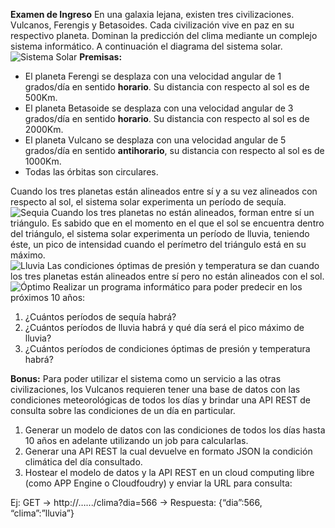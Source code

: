 ﻿**Examen de Ingreso**
En una galaxia lejana, existen tres civilizaciones. Vulcanos, Ferengis y Betasoides. Cada civilización vive en paz en su respectivo planeta.
Dominan la predicción del clima mediante un complejo sistema informático. 
A continuación el diagrama del sistema solar.
![Sistema Solar](https://i.imgur.com/Bh2inAR.png)
**Premisas:**
 - El planeta Ferengi se desplaza con una velocidad angular de 1 grados/día en sentido **horario**. Su distancia con respecto al sol es de 500Km.  
 - El planeta Betasoide se desplaza con una velocidad angular de 3 grados/día en sentido **horario**. Su distancia con respecto al sol es de 2000Km.  
 - El planeta Vulcano se desplaza con una velocidad angular de 5 grados/día en sentido **anti­horario**, su distancia con respecto al sol es de 1000Km.  
 - Todas las órbitas son circulares.  

Cuando los tres planetas están alineados entre sí y a su vez alineados con respecto al sol, el sistema solar experimenta un período de sequía.
![Sequia](https://i.imgur.com/f1PkTFn.png)
Cuando los tres planetas no están alineados, forman entre sí un triángulo. Es sabido que en el momento en el que el sol se encuentra dentro del triángulo, el sistema solar experimenta un período de lluvia, teniendo éste, un pico de intensidad cuando el perímetro del triángulo está en su máximo.  
![Lluvia](https://i.imgur.com/M8Mxnx3.png)
Las condiciones óptimas de presión y temperatura se dan cuando los tres planetas están alineados entre sí pero no están alineados con el sol.
![Óptimo](https://i.imgur.com/lb8xksx.png)
Realizar un programa informático para poder predecir en los próximos 10 años:  
1. ¿Cuántos períodos de sequía habrá?  
2. ¿Cuántos períodos de lluvia habrá y qué día será el pico máximo de lluvia?  
3. ¿Cuántos períodos de condiciones óptimas de presión y temperatura habrá?  

**Bonus:**
Para poder utilizar el sistema como un servicio a las otras civilizaciones, los Vulcanos requieren tener una base de datos con las condiciones meteorológicas de todos los días y brindar una API REST de consulta sobre las condiciones de un día en particular.
1. Generar un modelo de datos con las condiciones de todos los días hasta 10 años en adelante utilizando un job para calcularlas.
2. Generar una API REST la cual devuelve en formato JSON la condición climática del día consultado.  
3. Hostear el modelo de datos y la API REST en un cloud computing libre (como APP Engine o Cloudfoudry) y enviar la URL para consulta:

Ej: GET → http://….../clima?dia=566 → Respuesta: {“dia”:566, “clima”:”lluvia”}